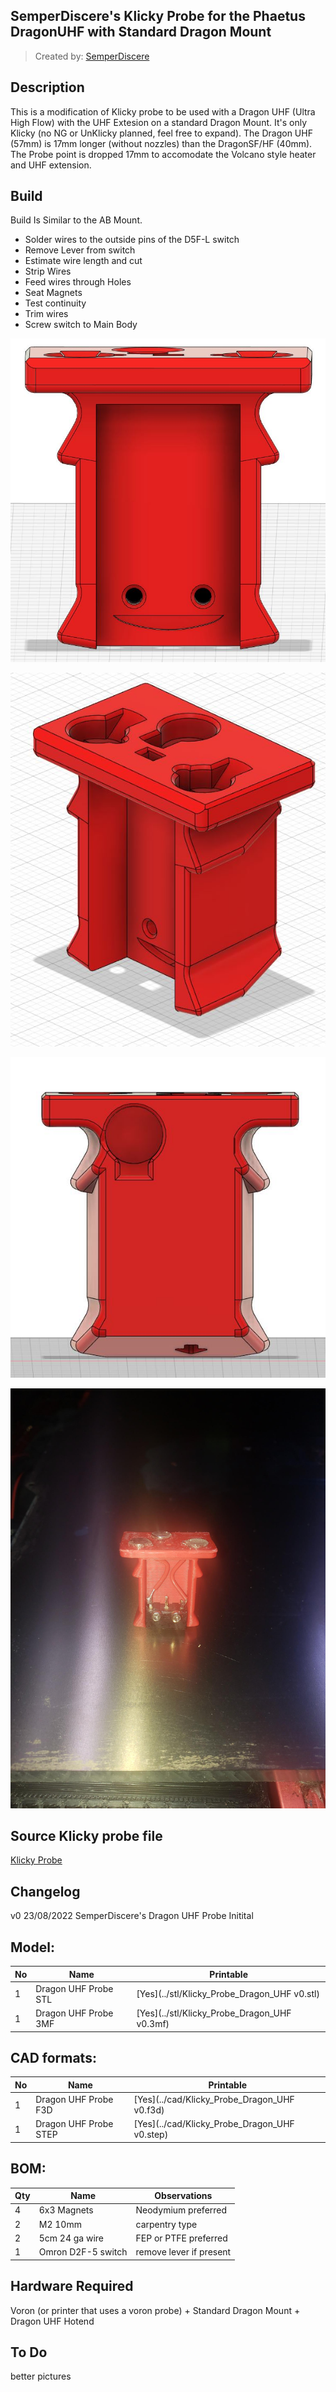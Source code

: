 ## SemperDiscere's Klicky Probe for the Phaetus DragonUHF with Standard Dragon Mount

> Created by: [SemperDiscere](https://github.com/SemperDiscere)

## Description
This is a modification of Klicky probe to be used with a Dragon UHF (Ultra High Flow) with the UHF Extesion on a standard Dragon Mount.  It's only Klicky (no NG or UnKlicky planned, feel free to expand).  The Dragon UHF (57mm) is 17mm longer (without nozzles) than the DragonSF/HF (40mm). The Probe point is dropped 17mm to accomodate the Volcano style heater and UHF extension.

## Build
Build Is Similar to the AB Mount. 
- Solder wires to the outside pins of the D5F-L switch
- Remove Lever from switch
- Estimate wire length and cut
- Strip Wires
- Feed wires through Holes
- Seat Magnets
- Test continuity
- Trim wires
- Screw switch to Main Body

![Klicky probe Front](./Photos/Probe_Dragon_UHF_Front.JPG)

![Klicky probe 3/4](./Photos/Probe_Dragon_UHF_Quarter.JPG)

![Klicky probe Rear](./Photos/Probe_Dragon_UHF_Rear.JPG)

![Klicky probe Wires](./Photos/Wired.jpg)
## Source Klicky probe file
[Klicky Probe](../../CAD/KlickyProbe_v2_v59.step)


## Changelog
v0 23/08/2022 SemperDiscere's Dragon UHF Probe Initital


## Model:
| No | Name                                               | Printable |
| -- | -------------------------------------------------- | --------- |
| 1  | Dragon UHF Probe STL    | [Yes](../stl/Klicky_Probe_Dragon_UHF v0.stl) |
| 1  | Dragon UHF Probe 3MF | [Yes](../stl/Klicky_Probe_Dragon_UHF v0.3mf) |


## CAD formats:
| No | Name                                               | Printable |
| -- | -------------------------------------------------- | --------- |
| 1  | Dragon UHF Probe F3D    | [Yes](../cad/Klicky_Probe_Dragon_UHF v0.f3d) |
| 1  | Dragon UHF Probe STEP | [Yes](../cad/Klicky_Probe_Dragon_UHF v0.step) |



## BOM:
| Qty | Name                                                    | Observations |
| --- | ------------------------------------------------------- | ------------ |
| 4 | 6x3 Magnets | Neodymium preferred |
| 2 | M2 10mm | carpentry type |
| 2 | 5cm 24 ga wire | FEP or PTFE preferred |
| 1 | Omron D2F-5 switch | remove lever if present |

## Hardware Required 
Voron (or printer that uses a voron probe) + Standard Dragon Mount + Dragon UHF Hotend

## To Do 
better pictures
